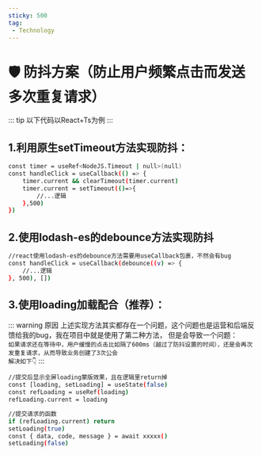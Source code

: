 ```yaml
---
sticky: 500
tag:
 - Technology
---
```


# 🛡️ 防抖方案（防止用户频繁点击而发送多次重复请求）

::: tip
以下代码以React+Ts为例
:::

## 1.利用原生setTimeout方法实现防抖：
```sh
const timer = useRef<NodeJS.Timeout | null>(null)
const handleClick = useCallback(() => {
    timer.current && clearTimeout(timer.current)
    timer.current = setTimeout(()=>{
        //...逻辑
    },500)
})
```

## 2.使用lodash-es的debounce方法实现防抖
```sh
//react使用lodash-es的debounce方法需要用useCallback包裹，不然会有bug
const handleClick = useCallback(debounce((v) => {
    //...逻辑
}, 500), [])
```

## 3.使用loading加载配合（推荐）：
::: warning 原因
上述实现方法其实都存在一个问题，这个问题也是运营和后端反馈给我的bug，我在项目中就是使用了第二种方法，
但是会导致一个问题：  
`如果请求还在等待中，用户缓慢的点击比如隔了600ms（越过了防抖设置的时间），还是会再次发重复请求，从而导致业务创建了3次公会`  
`解决如下👇`
:::
```sh
//提交后显示全屏loading蒙版效果，且在逻辑里return掉
const [loading, setLoading] = useState(false)
const refLoading = useRef(loading)
refLoading.current = loading

//提交请求的函数
if (refLoading.current) return
setLoading(true)
const { data, code, message } = await xxxxx()
setLoading(false)
```
